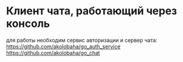 # Клиент чата, работающий через консоль
для работы необходим сервис авторизации и сервер чата:
https://github.com/akolobaha/go_auth_service
https://github.com/akolobaha/go_chat
